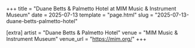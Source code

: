 +++
title = "Duane Betts & Palmetto Hotel at MIM Music & Instrument Museum"
date = 2025-07-13
template = "page.html"
slug = "2025-07-13-duane-betts-palmetto-hotel"

[extra]
artist = "Duane Betts & Palmetto Hotel"
venue = "MIM Music & Instrument Museum"
venue_url = "https://mim.org/"
+++
